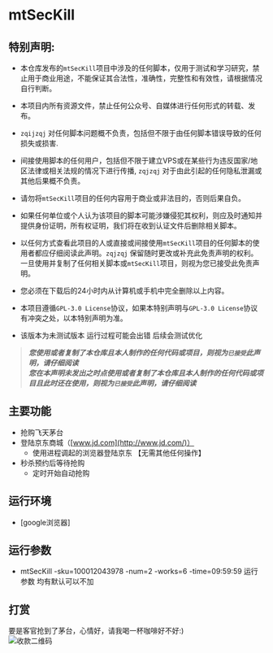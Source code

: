 # mtSecKill

## 特别声明:

* 本仓库发布的`mtSecKill`项目中涉及的任何脚本，仅用于测试和学习研究，禁止用于商业用途，不能保证其合法性，准确性，完整性和有效性，请根据情况自行判断。

* 本项目内所有资源文件，禁止任何公众号、自媒体进行任何形式的转载、发布。

* `zqijzqj` 对任何脚本问题概不负责，包括但不限于由任何脚本错误导致的任何损失或损害.

* 间接使用脚本的任何用户，包括但不限于建立VPS或在某些行为违反国家/地区法律或相关法规的情况下进行传播, `zqjzqj` 对于由此引起的任何隐私泄漏或其他后果概不负责。

* 请勿将`mtSecKill`项目的任何内容用于商业或非法目的，否则后果自负。

* 如果任何单位或个人认为该项目的脚本可能涉嫌侵犯其权利，则应及时通知并提供身份证明，所有权证明，我们将在收到认证文件后删除相关脚本。

* 以任何方式查看此项目的人或直接或间接使用`mtSecKill`项目的任何脚本的使用者都应仔细阅读此声明。`zqjzqj` 保留随时更改或补充此免责声明的权利。一旦使用并复制了任何相关脚本或`mtSecKill`项目，则视为您已接受此免责声明。
  
* 您必须在下载后的24小时内从计算机或手机中完全删除以上内容。  
  
* 本项目遵循`GPL-3.0 License`协议，如果本特别声明与`GPL-3.0 License`协议有冲突之处，以本特别声明为准。

* 该版本为未测试版本 运行过程可能会出错  后续会测试优化 

> ***您使用或者复制了本仓库且本人制作的任何代码或项目，则视为`已接受`此声明，请仔细阅读***  
> ***您在本声明未发出之时点使用或者复制了本仓库且本人制作的任何代码或项目且此时还在使用，则视为`已接受`此声明，请仔细阅读***

## 主要功能
- 抢购飞天茅台  
- 登陆京东商城（[www.jd.com](http://www.jd.com/)）
  - 使用进程调起的浏览器登陆京东 【无需其他任何操作】 
- 秒杀预约后等待抢购
  - 定时开始自动抢购
  
## 运行环境
  - [google浏览器]
  
## 运行参数
 - mtSecKill -sku=100012043978 -num=2 -works=6 -time=09:59:59 运行参数 均有默认可以不加

## 打赏
要是客官抢到了茅台，心情好，请我喝一杯咖啡好不好:)  
![收款二维码](https://gitee.com/zqijun/images/raw/master/zqijun.png)
